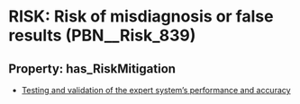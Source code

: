# RISK: __Risk of misdiagnosis or false results__ (PBN__Risk_839)

## Property: has_RiskMitigation

* [Testing and validation of the expert system’s performance and accuracy](PBN__RiskMitigation_1146)

